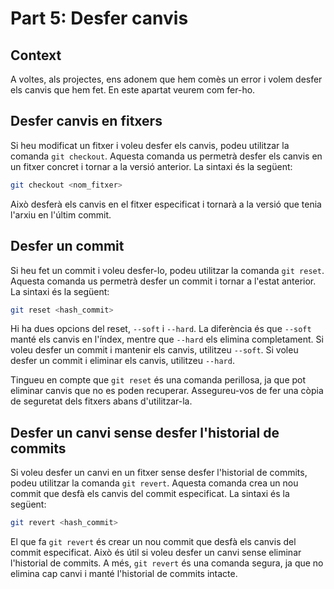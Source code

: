 # Part 5: Desfer canvis

## Context

A voltes, als projectes, ens adonem que hem comès un error i volem desfer els canvis que hem fet. En este apartat veurem com fer-ho.

## Desfer canvis en fitxers

Si heu modificat un fitxer i voleu desfer els canvis, podeu utilitzar la comanda `git checkout`. Aquesta comanda us permetrà desfer els canvis en un fitxer concret i tornar a la versió anterior. La sintaxi és la següent:

```bash
git checkout <nom_fitxer>
```

Això desferà els canvis en el fitxer especificat i tornarà a la versió que tenia l'arxiu en l'últim commit.

## Desfer un commit

Si heu fet un commit i voleu desfer-lo, podeu utilitzar la comanda `git reset`. Aquesta comanda us permetrà desfer un commit i tornar a l'estat anterior. La sintaxi és la següent:

```bash
git reset <hash_commit>
```

Hi ha dues opcions del reset, `--soft` i `--hard`. La diferència és que `--soft` manté els canvis en l'índex, mentre que `--hard` els elimina completament. Si voleu desfer un commit i mantenir els canvis, utilitzeu `--soft`. Si voleu desfer un commit i eliminar els canvis, utilitzeu `--hard`.

Tingueu en compte que `git reset` és una comanda perillosa, ja que pot eliminar canvis que no es poden recuperar. Assegureu-vos de fer una còpia de seguretat dels fitxers abans d'utilitzar-la.

## Desfer un canvi sense desfer l'historial de commits

Si voleu desfer un canvi en un fitxer sense desfer l'historial de commits, podeu utilitzar la comanda `git revert`. Aquesta comanda crea un nou commit que desfà els canvis del commit especificat. La sintaxi és la següent:

```bash
git revert <hash_commit>
```

El que fa `git revert` és crear un nou commit que desfà els canvis del commit especificat. Això és útil si voleu desfer un canvi sense eliminar l'historial de commits. A més, `git revert` és una comanda segura, ja que no elimina cap canvi i manté l'historial de commits intacte.
